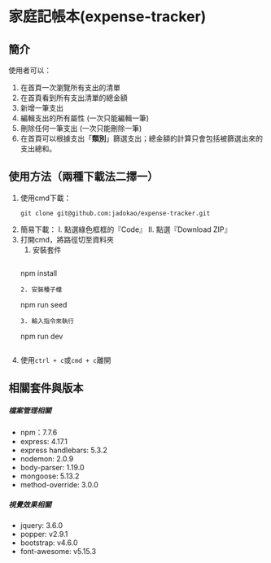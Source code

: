 # 家庭記帳本(expense-tracker)

## 簡介
使用者可以：
1. 在首頁一次瀏覽所有支出的清單
2. 在首頁看到所有支出清單的總金額
3. 新增一筆支出
4. 編輯支出的所有屬性 (一次只能編輯一筆)
5. 刪除任何一筆支出 (一次只能刪除一筆)
6. 在首頁可以根據支出「**類別**」篩選支出；總金額的計算只會包括被篩選出來的支出總和。
## 使用方法（兩種下載法二擇一）
1. 使用cmd下載：
    ```
    git clone git@github.com:jadokao/expense-tracker.git
    ```
2. 簡易下載：
   I. 點選綠色框框的『Code』
   II. 點選『Download ZIP』
3. 打開cmd，將路徑切至資料夾
   1. 安裝套件
       ```
    npm install
    ```
   2. 安裝種子檔
    ```
    npm run seed
    ```
   3. 輸入指令來執行
    ```
    npm run dev
    ```
4. 使用`ctrl + c`或`cmd + c`離開
## 相關套件與版本
##### 檔案管理相關
* npm：7.7.6
* express: 4.17.1
* express handlebars: 5.3.2
* nodemon: 2.0.9
* body-parser: 1.19.0
* mongoose: 5.13.2
* method-override: 3.0.0
##### 視覺效果相關
* jquery: 3.6.0
* popper: v2.9.1
* bootstrap: v4.6.0
* font-awesome: v5.15.3